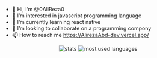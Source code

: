 - 👋 Hi, I’m @0AliReza0
- 👀 I’m interested in javascript programming language
- 🌱 I’m currently learning react native
- 💞️ I’m looking to collaborate on a programming compony
- 📫 How to reach me https://AlirezaAbd-dev.vercel.app/
<div align="center">
  <img src="https://github-readme-stats.vercel.app/api?username=0AliReza0" alt="stats" />
  
  <img src="https://github-readme-stats.vercel.app/api/top-langs/?username=0AliReza0&layout=compact" alt="most used languages" />
</div>

